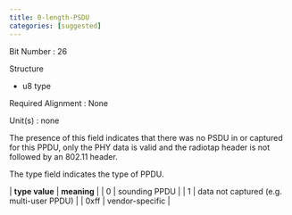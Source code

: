 ```yaml
---
title: 0-length-PSDU
categories: [suggested]
---
```

Bit Number
: 26

Structure
  - u8 type

Required Alignment
: None

Unit(s)
: none

The presence of this field indicates that there was no PSDU in or
captured for this PPDU, only the PHY data is valid and the radiotap
header is not followed by an 802.11 header.

The type field indicates the type of PPDU.

| **type value** | **meaning** |
| 0              | sounding PPDU |
| 1              | data not captured (e.g. multi-user PPDU) |
| 0xff           | vendor-specific |
